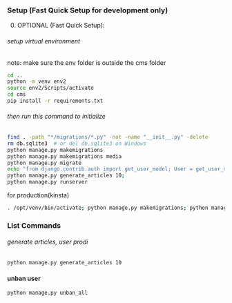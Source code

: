 
### Setup (Fast Quick Setup for development only)


0. OPTIONAL (Fast Quick Setup):

###### setup virtual environment
note: make sure the env folder is outside the cms folder
```bash
cd ..
python -m venv env2
source env2/Scripts/activate
cd cms
pip install -r requirements.txt
```
###### then run this command to initialize
```bash
find . -path "*/migrations/*.py" -not -name "__init__.py" -delete
rm db.sqlite3  # or del db.sqlite3 on Windows
python manage.py makemigrations
python manage.py makemigrations media
python manage.py migrate
echo "from django.contrib.auth import get_user_model; User = get_user_model(); User.objects.create_superuser('admin', 'admin@example.com', 'admin')" | python manage.py shell
python manage.py generate_articles 10;
python manage.py runserver
```


for production(kinsta)
```bash
. /opt/venv/bin/activate; python manage.py makemigrations; python manage.py makemigrations media; python manage.py migrate; echo "from django.contrib.auth import get_user_model; User = get_user_model(); User.objects.create_superuser('admin', 'admin@example.com', 'admin')" | python manage.py shell; python manage.py generate_articles 10
```


### List Commands


###### generate articles, user prodi
```bash
python manage.py generate_articles 10
```

#### unban user

```bash
python manage.py unban_all
```
